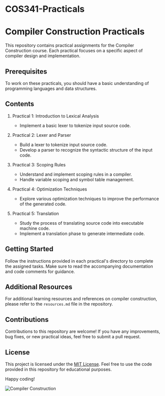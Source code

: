 # COS341-Practicals
# Compiler Construction Practicals

This repository contains practical assignments for the Compiler Construction course. Each practical focuses on a specific aspect of compiler design and implementation.

## Prerequisites
To work on these practicals, you should have a basic understanding of programming languages and data structures.

## Contents
1. Practical 1: Introduction to Lexical Analysis
   - Implement a basic lexer to tokenize input source code.

2. Practical 2: Lexer and Parser
   - Build a lexer to tokenize input source code.
   - Develop a parser to recognize the syntactic structure of the input code.

3. Practical 3: Scoping Rules
   - Understand and implement scoping rules in a compiler.
   - Handle variable scoping and symbol table management.

4. Practical 4: Optimization Techniques
   - Explore various optimization techniques to improve the performance of the generated code.

5. Practical 5: Translation
   - Study the process of translating source code into executable machine code.
   - Implement a translation phase to generate intermediate code.

## Getting Started
Follow the instructions provided in each practical's directory to complete the assigned tasks. Make sure to read the accompanying documentation and code comments for guidance.

## Additional Resources
For additional learning resources and references on compiler construction, please refer to the `resources.md` file in the repository.

## Contributions
Contributions to this repository are welcome! If you have any improvements, bug fixes, or new practical ideas, feel free to submit a pull request.

## License
This project is licensed under the [MIT License](LICENSE). Feel free to use the code provided in this repository for educational purposes.

Happy coding!

![Compiler Construction](images/compiler-construction.jpg)
